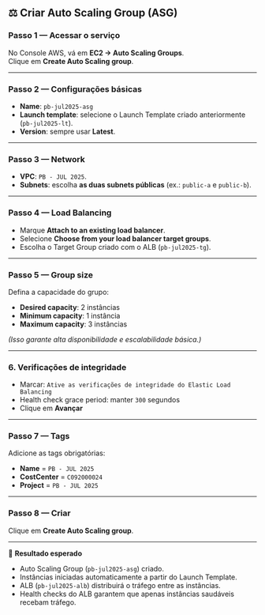 ## ⚖️ Criar Auto Scaling Group (ASG)

### Passo 1 — Acessar o serviço
No Console AWS, vá em **EC2 → Auto Scaling Groups**.  
Clique em **Create Auto Scaling group**.

---

### Passo 2 — Configurações básicas
- **Name**: `pb-jul2025-asg`  
- **Launch template**: selecione o Launch Template criado anteriormente (`pb-jul2025-lt`).  
- **Version**: sempre usar **Latest**.  

---

### Passo 3 — Network
- **VPC**: `PB - JUL 2025`.  
- **Subnets**: escolha **as duas subnets públicas** (ex.: `public-a` e `public-b`).  

---

### Passo 4 — Load Balancing
- Marque **Attach to an existing load balancer**.  
- Selecione **Choose from your load balancer target groups**.  
- Escolha o Target Group criado com o ALB (`pb-jul2025-tg`).  

---

### Passo 5 — Group size
Defina a capacidade do grupo:  
- **Desired capacity**: 2 instâncias  
- **Minimum capacity**: 1 instância  
- **Maximum capacity**: 3 instâncias  

*(Isso garante alta disponibilidade e escalabilidade básica.)*

---

### 6. Verificações de integridade

- Marcar: `Ative as verificações de integridade do Elastic Load Balancing`
- Health check grace period: manter `300` segundos
- Clique em **Avançar**

---

### Passo 7 — Tags
Adicione as tags obrigatórias:  
- **Name** = `PB - JUL 2025`  
- **CostCenter** = `C092000024`  
- **Project** = `PB - JUL 2025`  

---

### Passo 8 — Criar
Clique em **Create Auto Scaling group**.  

---

📌 **Resultado esperado**
- Auto Scaling Group (`pb-jul2025-asg`) criado.  
- Instâncias iniciadas automaticamente a partir do Launch Template.  
- ALB (`pb-jul2025-alb`) distribuirá o tráfego entre as instâncias.  
- Health checks do ALB garantem que apenas instâncias saudáveis recebam tráfego.  
